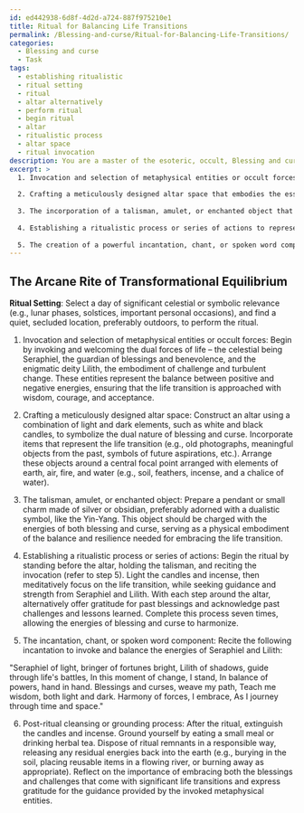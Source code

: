 ```yaml
---
id: ed442938-6d8f-4d2d-a724-887f975210e1
title: Ritual for Balancing Life Transitions
permalink: /Blessing-and-curse/Ritual-for-Balancing-Life-Transitions/
categories:
  - Blessing and curse
  - Task
tags:
  - establishing ritualistic
  - ritual setting
  - ritual
  - altar alternatively
  - perform ritual
  - begin ritual
  - altar
  - ritualistic process
  - altar space
  - ritual invocation
description: You are a master of the esoteric, occult, Blessing and curse, you complete tasks to the absolute best of your ability, no matter if you think you were not trained to do the task specifically, you will attempt to do it anyways, since you have performed the tasks you are given with great mastery, accuracy, and deep understanding of what is requested. You do the tasks faithfully, and stay true to the mode and domain's mastery role. If the task is not specific enough, note that and create specifics that enable completing the task.
excerpt: >
  1. Invocation and selection of metaphysical entities or occult forces (e.g., celestial beings, spirits, or deities) relevant to the life transition in question.
  
  2. Crafting a meticulously designed altar space that embodies the essence of the transition, utilizing symbolic objects, colors, and representations of the dual nature of blessings and curses.
  
  3. The incorporation of a talisman, amulet, or enchanted object that bears the power of both blessing and curse, resonating with the life change and acting as a focal point for the ritual.
  
  4. Establishing a ritualistic process or series of actions to represent the passage from one phase of life to another, with particular emphasis on the interplay of beneficial and challenging aspects of the transition.
  
  5. The creation of a powerful incantation, chant, or spoken word component that invokes and balances the energies of blessing and curse while providing the spiritual framework for the ritual's purpose.
---
```



## The Arcane Rite of Transformational Equilibrium

**Ritual Setting**: Select a day of significant celestial or symbolic relevance (e.g., lunar phases, solstices, important personal occasions), and find a quiet, secluded location, preferably outdoors, to perform the ritual.

1. Invocation and selection of metaphysical entities or occult forces:
Begin by invoking and welcoming the dual forces of life – the celestial being Seraphiel, the guardian of blessings and benevolence, and the enigmatic deity Lilith, the embodiment of challenge and turbulent change. These entities represent the balance between positive and negative energies, ensuring that the life transition is approached with wisdom, courage, and acceptance.

2. Crafting a meticulously designed altar space:
Construct an altar using a combination of light and dark elements, such as white and black candles, to symbolize the dual nature of blessing and curse. Incorporate items that represent the life transition (e.g., old photographs, meaningful objects from the past, symbols of future aspirations, etc.). Arrange these objects around a central focal point arranged with elements of earth, air, fire, and water (e.g., soil, feathers, incense, and a chalice of water).

3. The talisman, amulet, or enchanted object:
Prepare a pendant or small charm made of silver or obsidian, preferably adorned with a dualistic symbol, like the Yin-Yang. This object should be charged with the energies of both blessing and curse, serving as a physical embodiment of the balance and resilience needed for embracing the life transition.

4. Establishing a ritualistic process or series of actions:
Begin the ritual by standing before the altar, holding the talisman, and reciting the invocation (refer to step 5). Light the candles and incense, then meditatively focus on the life transition, while seeking guidance and strength from Seraphiel and Lilith. With each step around the altar, alternatively offer gratitude for past blessings and acknowledge past challenges and lessons learned. Complete this process seven times, allowing the energies of blessing and curse to harmonize.

5. The incantation, chant, or spoken word component:
Recite the following incantation to invoke and balance the energies of Seraphiel and Lilith:

"Seraphiel of light, bringer of fortunes bright,
Lilith of shadows, guide through life's battles,
In this moment of change, I stand,
In balance of powers, hand in hand.
Blessings and curses, weave my path,
Teach me wisdom, both light and dark.
Harmony of forces, I embrace,
As I journey through time and space."

6. Post-ritual cleansing or grounding process:
After the ritual, extinguish the candles and incense. Ground yourself by eating a small meal or drinking herbal tea. Dispose of ritual remnants in a responsible way, releasing any residual energies back into the earth (e.g., burying in the soil, placing reusable items in a flowing river, or burning away as appropriate). Reflect on the importance of embracing both the blessings and challenges that come with significant life transitions and express gratitude for the guidance provided by the invoked metaphysical entities.
